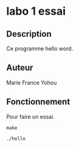 
# labo 1 essai

## Description

Ce programme hello word.

## Auteur

Marie France Yohou

## Fonctionnement

Pour faire un essai.

    make

    ./hello
